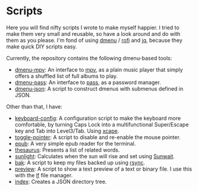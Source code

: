 Scripts
===============================================================================

Here you will find nifty scripts I wrote to make myself happier. I tried to 
make them very small and reusable, so have a look around and do with them as 
you please. I'm fond of using [dmenu](http://tools.suckless.org/dmenu/) / 
[rofi](https://github.com/DaveDavenport/rofi) and 
[jq](https://stedolan.github.io/jq/), because they make quick DIY scripts 
easy.

Currently, the repository contains the following dmenu-based tools:

- [dmenu-mpv](dmenu-mpv): An interface to [mpv](https://mpv.io/), as a plain 
  music player that simply offers a shuffled list of full albums to play.
- [dmenu-pass](dmenu-pass): An interface to 
  [pass](http://www.zx2c4.com/projects/password-store/), as a password 
  manager.
- [dmenu-json](dmenu-json): A script to construct dmenus with submenus defined 
  in JSON.

Other than that, I have:

- [keyboard-config](keyboard-config): A configuration script to make the 
  keyboard more comfortable, by turning Caps Lock into a multifunctional 
  Super/Escape key and Tab into Level3/Tab. Using 
  [xcape](https://github.com/alols/xcape). 
- [toggle-pointer](toggle-pointer): A script to disable and re-enable the 
  mouse pointer.
- [epub](epub): A very simple epub reader for the terminal.
- [thesaurus](thesaurus): Presents a list of related words.
- [sunlight](sunlight): Calculates when the sun will rise and set using 
  [Sunwait](http://www.risacher.org/sunwait/).
- [bak](bak): A script to keep my files backed up using 
  [rsync](https://rsync.samba.org/).
- [preview](preview): A script to show a text preview of a text or binary 
  file. I use this with the [lf](https://github.com/gokcehan/lf) file manager.
- [index](index): Creates a JSON directory tree.
